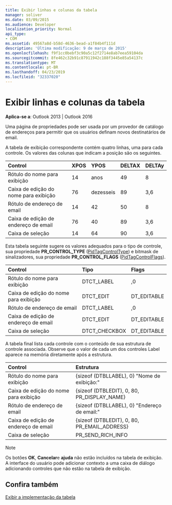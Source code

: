 ```yaml
---
title: Exibir linhas e colunas da tabela
manager: soliver
ms.date: 03/09/2015
ms.audience: Developer
localization_priority: Normal
api_type:
- COM
ms.assetid: 49567a8d-b58d-4636-bead-a1f84b4f111d
description: 'Última modificação: 9 de março de 2015'
ms.openlocfilehash: f9f1cc0bebf3c90a5c12f2714e8ab7eea59104da
ms.sourcegitcommit: 8fe462c32b91c87911942c188f3445e85a54137c
ms.translationtype: MT
ms.contentlocale: pt-BR
ms.lasthandoff: 04/23/2019
ms.locfileid: "32337020"
---
```

# <a name="displaying-table-rows-and-columns"></a>Exibir linhas e colunas da tabela

  
  
**Aplica-se a**: Outlook 2013 | Outlook 2016 
  
 Uma página de propriedades pode ser usada por um provedor de catálogo de endereços para permitir que os usuários definam novos destinatários de email. 
  
A tabela de exibição correspondente contém quatro linhas, uma para cada controle. Os valores das colunas que indicam a posição são os seguintes.
  
|**Control**|**XPOS**|**YPOS**|**DELTAX**|**DELTAy**|
|:-----|:-----|:-----|:-----|:-----|
|Rótulo do nome para exibição  <br/> |14  <br/> |anos  <br/> |49  <br/> |8  <br/> |
|Caixa de edição do nome para exibição  <br/> |76  <br/> |dezesseis  <br/> |89  <br/> |3,6  <br/> |
|Rótulo de endereço de email  <br/> |14  <br/> |42  <br/> |50  <br/> |8  <br/> |
|Caixa de edição de endereço de email  <br/> |76  <br/> |40  <br/> |89  <br/> |3,6  <br/> |
|Caixa de seleção  <br/> |14  <br/> |64  <br/> |90  <br/> |3,6  <br/> |
   
Esta tabela seguinte sugere os valores adequados para o tipo de controle, sua propriedade **PR_CONTROL_TYPE** ([PidTagControlType](pidtagcontroltype-canonical-property.md)) e bitmask de sinalizadores, sua propriedade **PR_CONTROL_FLAGS** ([PidTagControlFlags](pidtagcontrolflags-canonical-property.md)).
  
|**Control**|**Tipo**|**Flags**|
|:-----|:-----|:-----|
|Rótulo do nome para exibição  <br/> |DTCT_LABEL  <br/> |,0  <br/> |
|Caixa de edição do nome para exibição  <br/> |DTCT_EDIT  <br/> |DT_EDITABLE | DT_REQUIRED  <br/> |
|Rótulo de endereço de email  <br/> |DTCT_LABEL  <br/> |,0  <br/> |
|Caixa de edição de endereço de email  <br/> |DTCT_EDIT  <br/> |DT_EDITABLE | DT_REQUIRED  <br/> |
|Caixa de seleção  <br/> |DTCT_CHECKBOX  <br/> |DT_EDITABLE  <br/> |
   
A tabela final lista cada controle com o conteúdo de sua estrutura de controle associada. Observe que o valor de cada um dos controles Label aparece na memória diretamente após a estrutura.
  
|**Control**|**Estrutura**|
|:-----|:-----|
|Rótulo do nome para exibição  <br/> |{sizeof (DTBLLABEL), 0} "Nome de exibição:"  <br/> |
|Caixa de edição do nome para exibição  <br/> |{sizeof (DTBLEDIT), 0, 80, PR_DISPLAY_NAME}  <br/> |
|Rótulo de endereço de email  <br/> |{sizeof (DTBLLABEL), 0} "Endereço de email:"  <br/> |
|Caixa de edição de endereço de email  <br/> |{sizeof (DTBLEDIT), 0, 80, PR_EMAIL_ADDRESS}  <br/> |
|Caixa de seleção  <br/> |PR_SEND_RICH_INFO  <br/> |
   
> [!NOTE]
> Os botões **OK**, **Cancelar**e **ajuda** não estão incluídos na tabela de exibição. A interface do usuário pode adicionar contexto a uma caixa de diálogo adicionando controles que não estão na tabela de exibição. 
  
## <a name="see-also"></a>Confira também



[Exibir a implementação da tabela](display-table-implementation.md)

